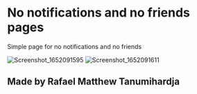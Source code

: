 # No notifications and no friends pages

Simple page for no notifications and no friends


![Screenshot_1652091595](https://user-images.githubusercontent.com/99629720/167391347-fee6dcc1-f155-4a67-8bee-cf66202f3774.png)
![Screenshot_1652091611](https://user-images.githubusercontent.com/99629720/167391364-183dff3d-8ae3-4103-a988-67741e35e383.png)

## Made by Rafael Matthew Tanumihardja
